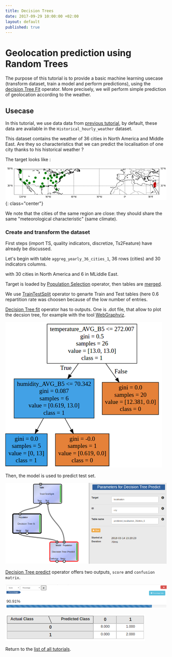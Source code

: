 ```yaml
---
title: Decision Trees
date: 2017-09-29 10:00:00 +02:00
layout: default
published: true
---
```



# Geolocation prediction using Random Trees

The purpose of this tutorial is to provide a basic machine learning usecase (transform dataset, train a model and perform predictions), using the [decision Tree Fit](/doc/operators/decisionTreeFit.html) operator. More precisely, we will perform simple prediction of geolocation according to the weather.

## Usecase

In this tutorial, we use data data from [previous tutorial](/doc/tutorials/tuto_addTSColumn.html), by default, these data are available in the `Historical_hourly_weather` dataset.

This dataset contains the weather of 36 cities in North America and Middle East. Are they so characteristics that we can predict the localisation of one city thanks to his historical weather ?

The target looks like :

![Texte alternatif](/img/tuto_ML/carto.png "geolocalisation"){: class="center"}

<!-- TODO: Finish this tuto
In this tutorial, for pedagogical purpose, we have simplified the problem, considering just 4 cities in the dataset: 2 in USA (Florida), and 2 in the north of Israel (*Jacksonville, Miami, Haïfa,
Nahariyya*). The choice of these regions is totally random, and can be changed (you have access to 36 cities).

Here is the position of the 4 choosen cities in the North of Israel (*Haïfa, Nahariyya* - left map), and in Florida
(*Jacksonville, Miami* - right map)

![map](/img/tuto_ML/maps.png "4 choosen cities"){: class="center"}
-->

We note that the cities of the same region are close: they should share the same "meteorological characteristic" (same climate).

### Create and transform the dataset
First steps (import TS, quality indicators, discretize, Ts2Feature) have already be discussed.

Let's begin with table `aggreg_yearly_36_cities_1`, 36 rows (cities) and 30 indicators columns.



with 30 cities in North America and 6 in MLiddle East.


Target is loaded by [Population Selection](/doc/operators/populationSelection.html) operator, then tables are [merged](/doc/operators/mergeTables.html).


We use [TrainTestSplit](/doc/operators/trainTestSplit.html) operator to genarte Train and Test tables (here 0.6 repartition rate was choosen because of the low number of entries.

[Decision Tree fit](/doc/operators/decisionTreeFit.html) operator has to outputs. One is .dot file, that allow to plot the decsion tree, for example with the tool [WebGraphviz](http://www.webgraphviz.com/).




 ![Texte alternatif](/img/tuto_ML/webgraphviz.png)


Then, the model is used to predict test set.

 ![Texte alternatif](/img/tuto_ML/predict.png "Decision Tree Predict")




[Decision Tree predict](/doc/operators/decisionTreePredict.html) operator offers two outputs, `score` and `confusion matrix`.

 ![Texte alternatif](/img/tuto_ML/score.png "Prediction score")

 ![Texte alternatif](/img/tuto_ML/confusion.png "confusion matrix")

Return to the [list of all tutorials](/tutorials.html).
